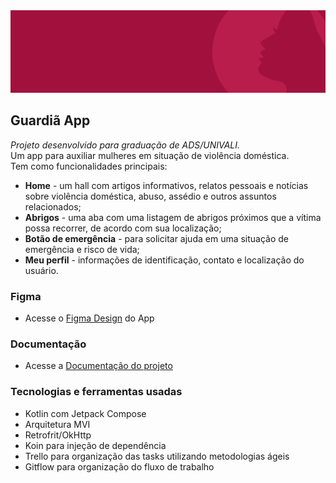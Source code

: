 <div><img src="https://raw.githubusercontent.com/anacrispee/GuardiaApp/main/Wireframe%20Github.png?token=GHSAT0AAAAAACPZWTCSVGWE2ZV5JA27POR4ZTMOQQA" width="740px"/></div>

## Guardiã App
_Projeto desenvolvido para graduação de ADS/UNIVALI._<br>
Um app para auxiliar mulheres em situação de violência doméstica. <br>
Tem como funcionalidades principais:
- **Home** -  um hall com artigos informativos, relatos pessoais e notícias sobre violência doméstica, abuso, assédio e outros assuntos relacionados;
- **Abrigos** - uma aba com uma listagem de abrigos próximos que a vítima possa recorrer, de acordo com sua localização;
- **Botão de emergência** - para solicitar ajuda em uma situação de emergência e risco de vida;
- **Meu perfil** - informações de identificação, contato e localização do usuário.
### Figma
- Acesse o [Figma Design](https://www.figma.com/design/O8yoOtgsnMyKRRSFxCnrS3/App-Guardi%C3%A3?node-id=0-1&t=X03ZkEo7pfHircG9-1) do App
### Documentação
- Acesse a [Documentação do projeto](https://docs.google.com/document/d/1pEYAvKYYmZ6197spZDcHUI27Kzemrdp3PDNpipK6IhQ/edit?usp=sharing)
### Tecnologias e ferramentas usadas
- Kotlin com Jetpack Compose
- Arquitetura MVI
- Retrofrit/OkHttp
- Koin para injeção de dependência
- Trello para organização das tasks utilizando metodologias ágeis
- Gitflow para organização do fluxo de trabalho
